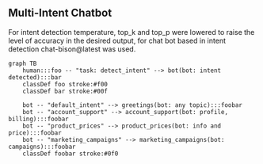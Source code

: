 ## Multi-Intent Chatbot

For intent detection temperature, top_k and top_p were lowered to raise the level of accuracy in the desired output, for chat bot based in intent detection chat-bison@latest was used.

```mermaid
graph TB
    human:::foo -- "task: detect_intent" --> bot(bot: intent detected):::bar
    classDef foo stroke:#f00
    classDef bar stroke:#00f

    bot -- "default_intent" --> greetings(bot: any topic):::foobar
    bot -- "account_support" --> account_support(bot: profile, billing):::foobar
    bot -- "product_prices" --> product_prices(bot: info and price):::foobar
    bot -- "marketing_campaigns" --> marketing_campaigns(bot: campaigns):::foobar
    classDef foobar stroke:#0f0
```